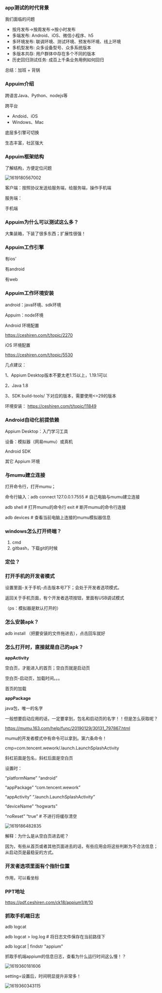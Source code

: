 ### app测试的时代背景



我们面临的问题

- 按月发布->按周发布->按小时发布
- 多端发布: Android、iOS、微信小程序、h5
- 多环境发布: 联调环境、测试环境、预发布环境、线上环境
- 多机型发布: 众多设备型号、众多系统版本
- 多版本共存: 用户群体中存在多个不同的版本
- 历史回归测试任务: 成百上千条业务用例如何回归



总结：加班 + 背锅



### Appuim介绍

跨语言Java、Python、nodejs等

跨平台

- Andoid、iOS
- Windows、Mac

底层多引擎可切换

生态丰富，社区强大





### Appuim框架结构

了解结构，方便定位问题



![1619180567002](C:\Users\八块腹肌\AppData\Roaming\Typora\typora-user-images\1619180567002.png)



客户端：按照协议发送给服务端，给服务端，操作手机端

服务端：

手机端



### Appuim为什么可以测试这么多？

大集装箱，下装了很多东西；扩展性很强！



### Appuim工作引擎

有ios'

有android

有web



### Appuim工作环境安装

android：java环境、sdk环境

Appuim：node环境

Android 环境配置

https://ceshiren.com/t/topic/2270

iOS 环境配置

https://ceshiren.com/t/topic/5530

几点建议：

1、Appium Desktop版本不要太老1.15以上，1.19.1可以

2、Java 1.8

3、SDK build-tools/ 下对应的版本，需要使用<=29的版本



环境安装：
https://ceshiren.com/t/topic/11849



### Android自动化前提依赖

Appium Desktop：入门学习工具

设备：模拟器（网易mumu）或真机

Android SDK

其它 Appium 环境



### 与mumu建立连接

打开命令行，打开mumu；

命令行输入：adb connect 127.0.0.1:7555    # 自己电脑与mumu建立连接

adb shell   # 打开mumu的命令行
exit    # 断开mumu的命令行连接

adb devices  # 查看当前电脑上连接的mumu模拟器信息



### windows怎么打开终端？

1. cmd
2. gitbash，下载git的时候



### 定位？



### 打开手机的开发者模式

设置里面-关于手机-点击版本号7下；会处于开发者选项模式。



返回关于手机页面，有个开发者选项按钮，里面有USB调试模式

（ps：模拟器是默认打开的）





### 怎么安装apk？

adb install （把要安装的文件拖进去），点击回车就好



### 怎么打开时，直接就是自己的apk？

**appActivity**

空白页，才能进入的首页；空白页就是启动页

空白页-启动页，加载时间。。。

首页的加载

**appPackage**

java包，唯一的名字



一般想要启动应用的话，一定要拿到，包名和启动页的名字！！但是怎么获取呢？

https://mumu.163.com/help/func/20190129/30131_797867.html

mumu的开发者模式中有命令可以拿到。第六条命令！

cmp=com.tencent.wework/.launch.LaunchSplashActivity

斜杠前面是包名，斜杠后面是空白页



设置时：

“platformName”   “android”

“appPackage”  “com.tencent.wework”

“appActivity”  “.launch.LaunchSplashActivity”

“deviceName”  “hogwarts”

“noReset”  “true”   # 不进行将缓存清空



![1619186482835](C:\Users\八块腹肌\AppData\Roaming\Typora\typora-user-images\1619186482835.png)





解释：为什么是从空白页进去呢？

因为，有些从首页或者其他页面进去的话，有些应用会将这些判断为不合法信息；从启动页是最稳妥的方式。



### 开发者选项里面有个指针位置



作用，可以看坐标



### PPT地址

https://pdf.ceshiren.com/ck18/appium1/#/10



### 抓取手机端日志

adb logcat

adb logcat > log.log  # 将日志文件保存在当前路径下

adb logcat | findstr "appium"



抓取手机端appium的信息日志，查看为什么运行时间这么慢！？

![1619360181606](C:\Users\八块腹肌\AppData\Roaming\Typora\typora-user-images\1619360181606.png)



setting=设置后，时间明显提升非常多！



![1619360343115](C:\Users\八块腹肌\AppData\Roaming\Typora\typora-user-images\1619360343115.png)